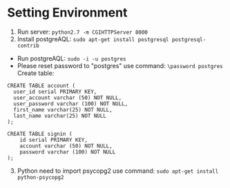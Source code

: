 # Setting Environment

1. Run server: ```python2.7 -m CGIHTTPServer 8000```
2. Install postgreAQL: ```sudo apt-get install postgresql postgresql-contrib```
  - Run postgreAQL: ```sudo -i -u postgres```
  - Please reset password to "postgres" use command: ```\password postgres```
  Create table: 
  ```
  CREATE TABLE account (
    user_id serial PRIMARY KEY,
    user_account varchar (50) NOT NULL,
    user_password varchar (100) NOT NULL,
    first_name varchar(25) NOT NULL,
    last_name varchar(25) NOT NULL
  );
  ```
  ```
  CREATE TABLE signin (
      id serial PRIMARY KEY,
      account varchar (50) NOT NULL,
      password varchar (100) NOT NULL
  );
  ```
3. Python need to import psycopg2 use command: ```sudo apt-get install python-psycopg2```
